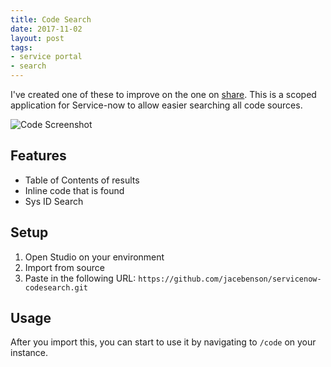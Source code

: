 ```yaml
---
title: Code Search
date: 2017-11-02
layout: post
tags:
- service portal
- search
---
```

I've created one of these to improve on the one on [share](https://share.servicenow.com).  This is a scoped application for Service-now to allow easier searching all code sources.

![Code Screenshot](/uploads/code-search.png)

<!--more-->

## Features

- Table of Contents of results
- Inline code that is found
- Sys ID Search

## Setup

  1. Open Studio on your environment
  1. Import from source
  1. Paste in the following URL: `https://github.com/jacebenson/servicenow-codesearch.git`

## Usage

After you import this, you can start to use it by navigating to `/code` on your instance.